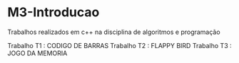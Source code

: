 # M3-Introducao
Trabalhos realizados em c++ na disciplina de algoritmos e programação


Trabalho T1 : CODIGO DE BARRAS
Trabalho T2 : FLAPPY BIRD
Trabalho T3 : JOGO DA MEMORIA
